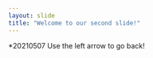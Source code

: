 ```yaml
---
layout: slide
title: "Welcome to our second slide!"
---
```

*20210507
Use the left arrow to go back!
